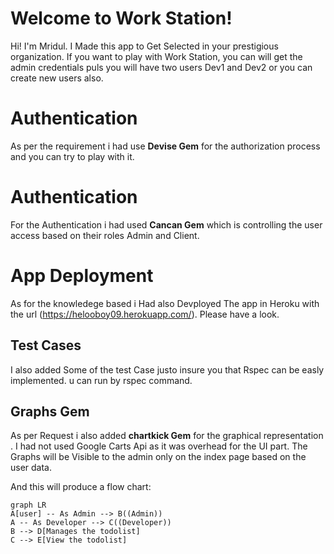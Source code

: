 # Welcome to Work Station!

Hi! I'm Mridul. I Made this app to Get Selected in your prestigious organization.  If you want to play with Work Station, you can will get the admin credentials puls you will have two users Dev1 and Dev2 or you can create new users also. 

# Authentication

As per the requirement i had use **Devise Gem** for the authorization process and you can try to play with it.

# Authentication

For the Authentication i had used **Cancan Gem** which is controlling the user access based on their roles Admin and Client.

# App Deployment
As for the knowledege based i Had also Devployed The app in Heroku with the url (https://helooboy09.herokuapp.com/). Please have a look.

## Test Cases
I also added Some of the test Case justo insure you that Rspec can be easly implemented. u can run by rspec command.

## Graphs Gem

As per Request i also added **chartkick Gem** for the graphical representation . I had not used Google Carts Api as it was overhead for the UI part. The Graphs will be Visible to the 
admin only on the index page based on the user data.

And this will produce a flow chart:

```mermaid
graph LR
A[user] -- As Admin --> B((Admin))
A -- As Developer --> C((Developer))
B --> D[Manages the todolist]
C --> E[View the todolist]
```
